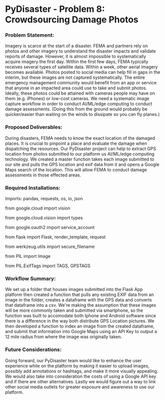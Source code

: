 # PyDisaster - Problem 8: Crowdsourcing Damage Photos

### Problem Statement: 
Imagery is scarce at the start of a disaster. FEMA and partners rely on photos and other imagery to understand the disaster impacts and validate reports of damage. However, it is almost impossible to systematically acquire imagery the first day. Within the first few days, FEMA typically receives several types of satellite data. Within a week, other aerial imagery becomes available. Photos posted to social media can help fill in gaps in the interim, but these images are not captured systematically. The entire emergency management community would benefit from an app or service that anyone in an impacted area could use to take and submit photos. Ideally, these photos could be attained with cameras people may have on them (e.g. iPhones) or low-cost cameras. We need a systematic image capture workflow in order to conduct AI/ML/edge computing to conduct damage assessments. (Doing this from the ground would probably be quicker/easier than waiting on the winds to dissipate so you can fly planes.)

### Proposed Deliverables:
During disasters, FEMA needs to know the exact location of the damaged places. It is crucial to pinpoint a place and evaluate the damage when dispatching the resources. Our PyDisaster project can help to extract GPS location from photos submitted to our platform us AI/ML/edge computing technology. We created a master function takes each image submitted to our site and pulls the GPS location and exif data from it and opens a Google Maps search of the location. This will allow FEMA to conduct damage assessments in those effected areas.

### Required Installations:
Imports: pandas, requests, os, io, json

from google.cloud import vision

from google.cloud.vision import types

from google.oauth2 import service_account

from flask import Flask, render_template, request

from werkzeug.utils import secure_filename

from PIL import Image

from PIL.ExifTags import TAGS, GPSTAGS

### Workflow Summary:
We set up a folder that houses images submitted into the Flask App platform then created a function that pulls any existing EXIF data from an image in the folder, creates a dataframe with the GPS data and converts that dataframe into a csv. We're making the assumption that these images will be more commonly taken and submitted via smartphone, so the function was built to accomodate both Iphone and Android software since there is a difference in the way both distribute GPS Location pictures. We then developed a function to index an image from the created dataframe, and submit that information into Google Maps using an API Key to output a 12 mile radius from where the image was originally taken.


### Future Considerations:
Going forward, our PyDisaster team would like to enhance the user experience while on the platform by making it easier to upload images, possibly add annotations or hashtags, and make it more visually appealing. We would also take into consideration the costs of using a Google API key and if there are other alternatives. Lastly we would figure out a way to link other social media outlets for greater exposure and awareness to use our platform.
